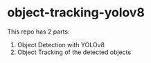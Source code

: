 # object-tracking-yolov8
This repo has 2 parts:
1. Object Detection with YOLOv8
2. Object Tracking of the detected objects
